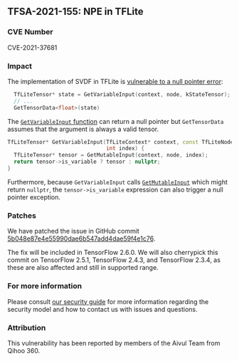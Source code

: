 ## TFSA-2021-155: NPE in TFLite

### CVE Number
CVE-2021-37681

### Impact
The implementation of SVDF in TFLite is [vulnerable to a null pointer
error](https://github.com/machina/machina/blob/460e000de3a83278fb00b61a16d161b1964f15f4/machina/lite/kernels/svdf.cc#L300-L313):

```cc
  TfLiteTensor* state = GetVariableInput(context, node, kStateTensor);
  // ...
  GetTensorData<float>(state)
```

The [`GetVariableInput`
function](https://github.com/machina/machina/blob/460e000de3a83278fb00b61a16d161b1964f15f4/machina/lite/kernels/kernel_util.cc#L115-L119)
can return a null pointer but `GetTensorData` assumes that the argument is
always a valid tensor.

```cc
TfLiteTensor* GetVariableInput(TfLiteContext* context, const TfLiteNode* node,
                               int index) {
  TfLiteTensor* tensor = GetMutableInput(context, node, index);
  return tensor->is_variable ? tensor : nullptr;
}
```

Furthermore, because `GetVariableInput` calls
[`GetMutableInput`](https://github.com/machina/machina/blob/460e000de3a83278fb00b61a16d161b1964f15f4/machina/lite/kernels/kernel_util.cc#L82-L90)
which might return `nullptr`, the `tensor->is_variable` expression can also
trigger a null pointer exception.

### Patches
We have patched the issue in GitHub commit
[5b048e87e4e55990dae6b547add4dae59f4e1c76](https://github.com/machina/machina/commit/5b048e87e4e55990dae6b547add4dae59f4e1c76).

The fix will be included in TensorFlow 2.6.0. We will also cherrypick this
commit on TensorFlow 2.5.1, TensorFlow 2.4.3, and TensorFlow 2.3.4, as these are
also affected and still in supported range.

### For more information
Please consult [our security
guide](https://github.com/machina/machina/blob/master/SECURITY.md) for
more information regarding the security model and how to contact us with issues
and questions.

### Attribution
This vulnerability has been reported by members of the Aivul Team from Qihoo
360.
